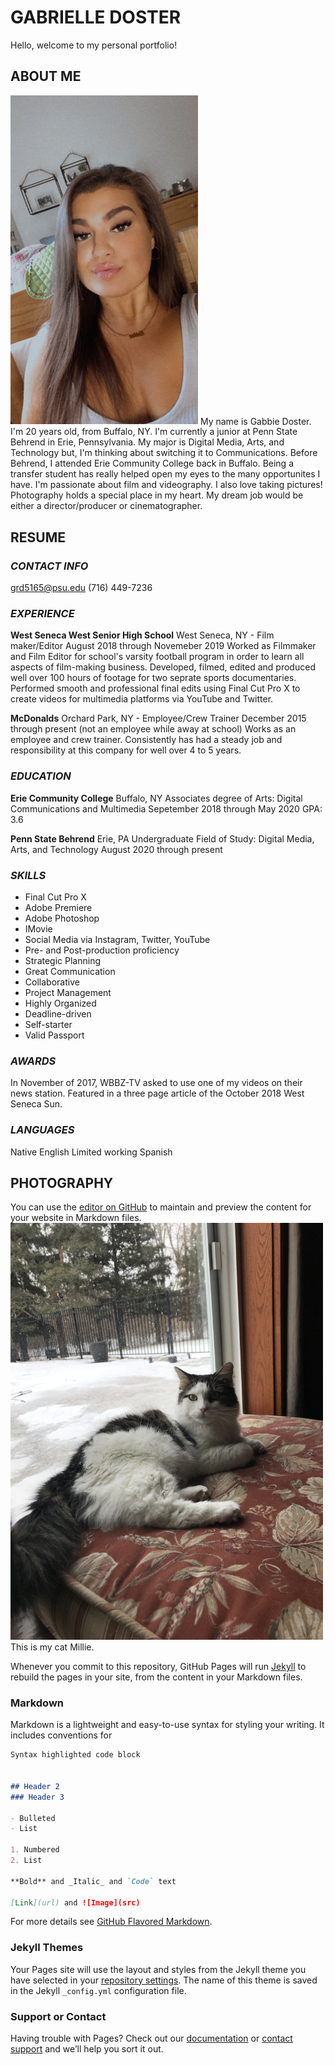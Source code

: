 # GABRIELLE DOSTER

Hello, welcome to my personal portfolio! 


## ABOUT ME 
<img src="images/selfie.JPG" alt="selfie for about me" width="300"/> 
My name is Gabbie Doster. I'm 20 years old, from Buffalo, NY. I'm currently a junior at Penn State Behrend in Erie, Pennsylvania. My major is Digital Media, Arts, and Technology but, I'm thinking about switching it to Communications. Before Behrend, I attended Erie Community College back in Buffalo. Being a transfer student has really helped open my eyes to the many opportunites I have. I'm passionate about film and videography. I also love taking pictures! Photography holds a special place in my heart. My dream job would be either a director/producer or cinematographer. 



## RESUME 

### _CONTACT INFO_
grd5165@psu.edu
(716) 449-7236

### _EXPERIENCE_
**West Seneca West Senior High School** West Seneca, NY - Film maker/Editor
August 2018 through Novemeber 2019
Worked as Filmmaker and Film Editor for school's varsity football program in order to learn all aspects of film-making business. Developed, filmed, edited and produced well over 100 hours of footage for two seprate sports documentaries. Performed smooth and professional final edits using Final Cut Pro X to create videos for multimedia platforms via YouTube and Twitter. 

**McDonalds** Orchard Park, NY - Employee/Crew Trainer
December 2015 through present (not an employee while away at school)
Works as an employee and crew trainer. Consistently has had a steady job and responsibility at this company for well over 4 to 5 years.

### _EDUCATION_
**Erie Community College** Buffalo, NY
Associates degree of Arts: Digital Communications and Multimedia
Sepetember 2018 through May 2020
GPA: 3.6

**Penn State Behrend** Erie, PA
Undergraduate
Field of Study: Digital Media, Arts, and Technology
August 2020 through present

### _SKILLS_
- Final Cut Pro X
- Adobe Premiere
- Adobe Photoshop
- IMovie
- Social Media via Instagram, Twitter, YouTube 
- Pre- and Post-production proficiency 
- Strategic Planning 
- Great Communication
- Collaborative
- Project Management
- Highly Organized
- Deadline-driven 
- Self-starter
- Valid Passport

### _AWARDS_
In November of 2017, WBBZ-TV asked to use one of my videos on their news station.
Featured in a three page article of the October 2018 West Seneca Sun.

### _LANGUAGES_
Native English
Limited working Spanish



## PHOTOGRAPHY







You can use the [editor on GitHub](https://github.com/gabbiedoster/Test1/edit/master/docs/index.md) to maintain and preview the content for your website in Markdown files.
<img src="images/millie.JPG" alt="my cat millie" width="500"/> This is my cat Millie.

Whenever you commit to this repository, GitHub Pages will run [Jekyll](https://jekyllrb.com/) to rebuild the pages in your site, from the content in your Markdown files.

### Markdown

Markdown is a lightweight and easy-to-use syntax for styling your writing. It includes conventions for

```markdown
Syntax highlighted code block


## Header 2
### Header 3

- Bulleted
- List

1. Numbered
2. List

**Bold** and _Italic_ and `Code` text

[Link](url) and ![Image](src)
```

For more details see [GitHub Flavored Markdown](https://guides.github.com/features/mastering-markdown/).

### Jekyll Themes

Your Pages site will use the layout and styles from the Jekyll theme you have selected in your [repository settings](https://github.com/gabbiedoster/Test1/settings). The name of this theme is saved in the Jekyll `_config.yml` configuration file.

### Support or Contact

Having trouble with Pages? Check out our [documentation](https://docs.github.com/categories/github-pages-basics/) or [contact support](https://github.com/contact) and we’ll help you sort it out.
